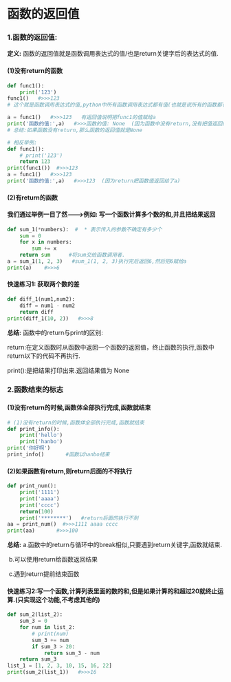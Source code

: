 # 函数的返回值

### 1.函数的返回值:

**定义:** 函数的返回值就是函数调用表达式的值/也是return关键字后的表达式的值.

#### (1)没有return的函数

```python
def func1():
	print('123')
func1()   #>>>123   
# 这个就是函数调用表达式的值,python中所有函数调用表达式都有值(也就是说所有的函数都有返回值).

a = func1()   #>>>123   有返回值说明把func1的值赋给a
print('函数的值:',a)   #>>>函数的值: None  (因为函数中没有return,没有把值返回给a)
# 总结:如果函数没有return,那么函数的返回值就是None

# 相反举例:
def func1():
	# print('123')
	return 123
print(func1())  #>>>123
a = func1()   #>>>123   
print('函数的值:',a)   #>>>123  (因为return把函数值返回给了a)
```
#### (2)有return的函数

#### 我们通过举例一目了然--->例如: 写一个函数计算多个数的和,并且把结果返回

```python
def sum_1(*numbers):  #  * 表示传入的参数不确定有多少个
	sum = 0
	for x in numbers:
		sum += x
	return sum      #将sum交给函数调用者.
a = sum_1(1, 2, 3)   #sum_1(1, 2, 3)执行完后返回6,然后把6赋给a
print(a)    #>>>6
```
#### 快速练习1: 获取两个数的差

```python
def diff_1(num1,num2):
	diff = num1 - num2
	return diff
print(diff_1(10, 2))   #>>>8
```
**总结:** 函数中的return与print的区别:

return:在定义函数时从函数中返回一个函数的返回值，终止函数的执行,函数中return以下的代码不再执行.

print():是把结果打印出来.返回结果值为 None

### 2.函数结束的标志

#### (1)没有return的时候,函数体全部执行完成,函数就结束

```python
# (1)没有return的时候,函数体全部执行完成,函数就结束
def print_info():
	print('hello')
	print('hanbo')
print('你好啊')
print_info()       #函数以hanbo结束
```
#### (2)如果函数有return,则return后面的不将执行

```python
def print_num():
	print('1111')
	print('aaaa')
	print('cccc')
	return(100)
	print('********')   #return后面的执行不到
aa = print_num()  #>>>1111 aaaa cccc
print(aa)       #>>>100
```
**总结:** a.函数中的return与循环中的break相似,只要遇到return关键字,函数就结束.

​	b.可以使用return给函数返回结果

​	c.遇到return提前结束函数

#### 快速练习2:写一个函数,计算列表里面的数的和,但是如果计算的和超过20就终止运算.(只实现这个功能,不考虑其他的)

```python
def sum_2(list_2):
	sum_3 = 0
	for num in list_2:
		# print(num)
		sum_3 += num
		if sum_3 > 20:
			return sum_3 - num
	return sum_3
list_1 = [1, 2, 3, 10, 15, 16, 22]
print(sum_2(list_1))   #>>>16
```
